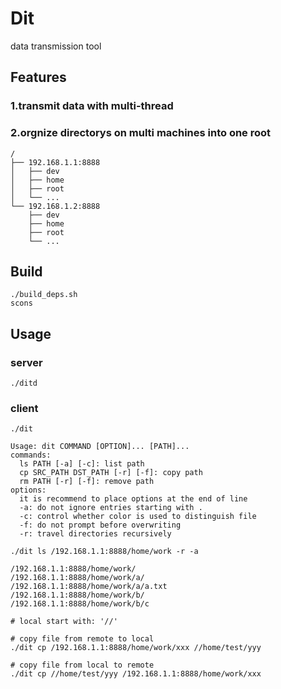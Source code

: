 # Dit
data transmission tool

## Features
### 1.transmit data with multi-thread
### 2.orgnize directorys on multi machines into one root
```
/
├── 192.168.1.1:8888
│   ├── dev
│   ├── home
│   ├── root
│   └── ...
└── 192.168.1.2:8888
    ├── dev
    ├── home
    ├── root
    └── ...
```

## Build
```
./build_deps.sh
scons
```

## Usage
### server
```
./ditd
```

### client
```
./dit

Usage: dit COMMAND [OPTION]... [PATH]...
commands:
  ls PATH [-a] [-c]: list path
  cp SRC_PATH DST_PATH [-r] [-f]: copy path
  rm PATH [-r] [-f]: remove path
options:
  it is recommend to place options at the end of line
  -a: do not ignore entries starting with .
  -c: control whether color is used to distinguish file
  -f: do not prompt before overwriting
  -r: travel directories recursively
```

```
./dit ls /192.168.1.1:8888/home/work -r -a

/192.168.1.1:8888/home/work/
/192.168.1.1:8888/home/work/a/
/192.168.1.1:8888/home/work/a/a.txt
/192.168.1.1:8888/home/work/b/
/192.168.1.1:8888/home/work/b/c
```

```
# local start with: '//'

# copy file from remote to local
./dit cp /192.168.1.1:8888/home/work/xxx //home/test/yyy

# copy file from local to remote
./dit cp //home/test/yyy /192.168.1.1:8888/home/work/xxx 
```
